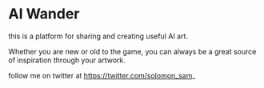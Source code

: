 # AI Wander
this is a platform for sharing and creating useful AI art.

Whether you are new or old to the game, you can always be a great source of inspiration through your artwork.

follow me on twitter at https://twitter.com/solomon_sam_
